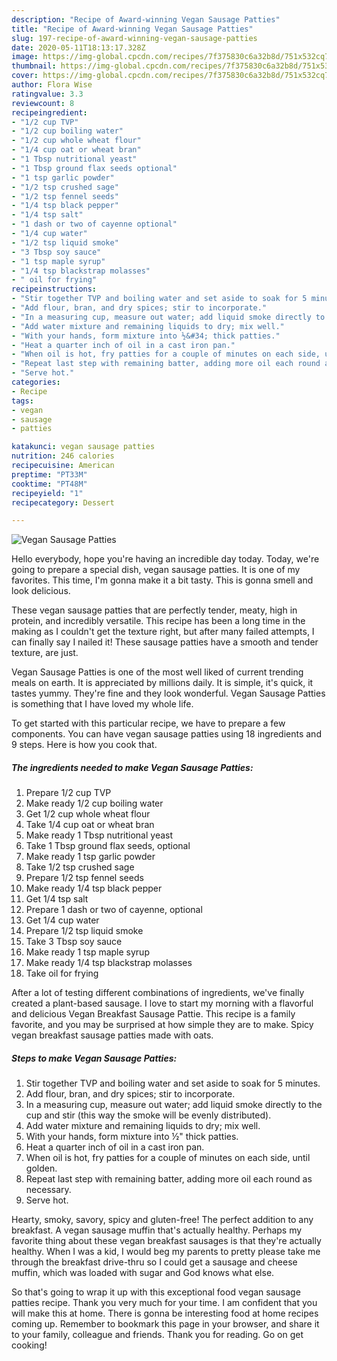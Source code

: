 ```yaml
---
description: "Recipe of Award-winning Vegan Sausage Patties"
title: "Recipe of Award-winning Vegan Sausage Patties"
slug: 197-recipe-of-award-winning-vegan-sausage-patties
date: 2020-05-11T18:13:17.328Z
image: https://img-global.cpcdn.com/recipes/7f375830c6a32b8d/751x532cq70/vegan-sausage-patties-recipe-main-photo.jpg
thumbnail: https://img-global.cpcdn.com/recipes/7f375830c6a32b8d/751x532cq70/vegan-sausage-patties-recipe-main-photo.jpg
cover: https://img-global.cpcdn.com/recipes/7f375830c6a32b8d/751x532cq70/vegan-sausage-patties-recipe-main-photo.jpg
author: Flora Wise
ratingvalue: 3.3
reviewcount: 8
recipeingredient:
- "1/2 cup TVP"
- "1/2 cup boiling water"
- "1/2 cup whole wheat flour"
- "1/4 cup oat or wheat bran"
- "1 Tbsp nutritional yeast"
- "1 Tbsp ground flax seeds optional"
- "1 tsp garlic powder"
- "1/2 tsp crushed sage"
- "1/2 tsp fennel seeds"
- "1/4 tsp black pepper"
- "1/4 tsp salt"
- "1 dash or two of cayenne optional"
- "1/4 cup water"
- "1/2 tsp liquid smoke"
- "3 Tbsp soy sauce"
- "1 tsp maple syrup"
- "1/4 tsp blackstrap molasses"
- " oil for frying"
recipeinstructions:
- "Stir together TVP and boiling water and set aside to soak for 5 minutes."
- "Add flour, bran, and dry spices; stir to incorporate."
- "In a measuring cup, measure out water; add liquid smoke directly to the cup and stir (this way the smoke will be evenly distributed)."
- "Add water mixture and remaining liquids to dry; mix well."
- "With your hands, form mixture into ½&#34; thick patties."
- "Heat a quarter inch of oil in a cast iron pan."
- "When oil is hot, fry patties for a couple of minutes on each side, until golden."
- "Repeat last step with remaining batter, adding more oil each round as necessary."
- "Serve hot."
categories:
- Recipe
tags:
- vegan
- sausage
- patties

katakunci: vegan sausage patties 
nutrition: 246 calories
recipecuisine: American
preptime: "PT33M"
cooktime: "PT48M"
recipeyield: "1"
recipecategory: Dessert

---
```



![Vegan Sausage Patties](https://img-global.cpcdn.com/recipes/7f375830c6a32b8d/751x532cq70/vegan-sausage-patties-recipe-main-photo.jpg)

Hello everybody, hope you're having an incredible day today. Today, we're going to prepare a special dish, vegan sausage patties. It is one of my favorites. This time, I'm gonna make it a bit tasty. This is gonna smell and look delicious.

These vegan sausage patties that are perfectly tender, meaty, high in protein, and incredibly versatile. This recipe has been a long time in the making as I couldn&#39;t get the texture right, but after many failed attempts, I can finally say I nailed it! These sausage patties have a smooth and tender texture, are just.

Vegan Sausage Patties is one of the most well liked of current trending meals on earth. It is appreciated by millions daily. It is simple, it's quick, it tastes yummy. They're fine and they look wonderful. Vegan Sausage Patties is something that I have loved my whole life.


To get started with this particular recipe, we have to prepare a few components. You can have vegan sausage patties using 18 ingredients and 9 steps. Here is how you cook that.

<!--inarticleads1-->

##### The ingredients needed to make Vegan Sausage Patties:

1. Prepare 1/2 cup TVP
1. Make ready 1/2 cup boiling water
1. Get 1/2 cup whole wheat flour
1. Take 1/4 cup oat or wheat bran
1. Make ready 1 Tbsp nutritional yeast
1. Take 1 Tbsp ground flax seeds, optional
1. Make ready 1 tsp garlic powder
1. Take 1/2 tsp crushed sage
1. Prepare 1/2 tsp fennel seeds
1. Make ready 1/4 tsp black pepper
1. Get 1/4 tsp salt
1. Prepare 1 dash or two of cayenne, optional
1. Get 1/4 cup water
1. Prepare 1/2 tsp liquid smoke
1. Take 3 Tbsp soy sauce
1. Make ready 1 tsp maple syrup
1. Make ready 1/4 tsp blackstrap molasses
1. Take  oil for frying


After a lot of testing different combinations of ingredients, we&#39;ve finally created a plant-based sausage. I love to start my morning with a flavorful and delicious Vegan Breakfast Sausage Pattie. This recipe is a family favorite, and you may be surprised at how simple they are to make. Spicy vegan breakfast sausage patties made with oats. 

<!--inarticleads2-->

##### Steps to make Vegan Sausage Patties:

1. Stir together TVP and boiling water and set aside to soak for 5 minutes.
1. Add flour, bran, and dry spices; stir to incorporate.
1. In a measuring cup, measure out water; add liquid smoke directly to the cup and stir (this way the smoke will be evenly distributed).
1. Add water mixture and remaining liquids to dry; mix well.
1. With your hands, form mixture into ½&#34; thick patties.
1. Heat a quarter inch of oil in a cast iron pan.
1. When oil is hot, fry patties for a couple of minutes on each side, until golden.
1. Repeat last step with remaining batter, adding more oil each round as necessary.
1. Serve hot.


Hearty, smoky, savory, spicy and gluten-free! The perfect addition to any breakfast. A vegan sausage muffin that&#39;s actually healthy. Perhaps my favorite thing about these vegan breakfast sausages is that they&#39;re actually healthy. When I was a kid, I would beg my parents to pretty please take me through the breakfast drive-thru so I could get a sausage and cheese muffin, which was loaded with sugar and God knows what else. 

So that's going to wrap it up with this exceptional food vegan sausage patties recipe. Thank you very much for your time. I am confident that you will make this at home. There is gonna be interesting food at home recipes coming up. Remember to bookmark this page in your browser, and share it to your family, colleague and friends. Thank you for reading. Go on get cooking!
